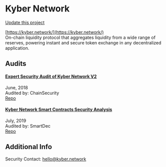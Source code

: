 
# Kyber Network

[Update this project](https://github.com/ConsenSys/blockchainSecurityDB/edit/master/projects/kyber-network.json)
  
[https://kyber.network/](https://kyber.network/)<br>
On-chain liquidity protocol that aggregates liquidity from a wide range of reserves, powering instant and secure token exchange in any decentralized application.


## Audits



#### [Expert Security Audit of Kyber Network V2](https://github.com/ChainSecurity/audits/blob/master/ChainSecurity_KyberNetwork.pdf)

June, 2018<br>
Audited by: ChainSecurity<br>
[Repo](https://github.com/KyberNetwork/KyberSwap)<br>
      


#### [Kyber Network Smart Contracts Security Analysis](https://blog.smartdec.net/kyber-network-smart-contracts-security-analysis-508d0a0f8637)

July, 2019<br>
Audited by: SmartDec<br>
[Repo](https://github.com/KyberSwap/limit-order-smartcontracts/tree/audit-062019-1)<br>
      

  



## Additional Info

Security Contact: hello@kyber.network
